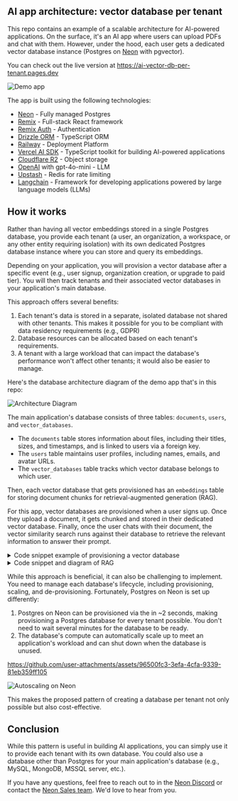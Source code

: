 ## AI app architecture: vector database per tenant

This repo contains an example of a scalable architecture for AI-powered applications. On the surface, it's an AI app where users can upload PDFs and chat with them. However, under the hood, each user gets a dedicated vector database instance (Postgres on [Neon](https://neon.tech/?ref=github) with pgvector).

You can check out the live version at https://ai-vector-db-per-tenant.pages.dev

![Demo app](https://github.com/user-attachments/assets/d9dee48f-a6d6-4dd5-bb89-fa5d31ca26e3)

The app is built using the following technologies:

- [Neon](https://neon.tech/ref=github) - Fully managed Postgres
- [Remix](https://remix.run) - Full-stack React framework
- [Remix Auth](https://github.com/sergiodxa/remix-auth) - Authentication
- [Drizzle ORM](https://drizzle.team/) - TypeScript ORM
- [Railway](https://railway.app) - Deployment Platform
- [Vercel AI SDK](sdk.vercel.ai/) -  TypeScript toolkit for building AI-powered applications
- [Cloudflare R2](https://www.cloudflare.com/developer-platform/r2/) - Object storage
- [OpenAI](https://openai.com) with gpt-4o-mini - LLM
- [Upstash](https://upstash.com) - Redis for rate limiting
- [Langchain](https://js.langchain.com/v0.2/docs/introduction/) - Framework for developing applications powered by large language models (LLMs)

## How it works

Rather than having all vector embeddings stored in a single Postgres database, you provide each tenant (a user, an organization, a workspace, or any other entity requiring isolation) with its own dedicated Postgres database instance where you can store and query its embeddings.

Depending on your application, you will provision a vector database after a specific event (e.g., user signup, organization creation, or upgrade to paid tier). You will then track tenants and their associated vector databases in your application's main database. 

This approach offers several benefits:
1. Each tenant's data is stored in a separate, isolated database not shared with other tenants. This makes it possible for you to be compliant with data residency requirements (e.g., GDPR)
2. Database resources can be allocated based on each tenant's requirements. 
3. A tenant with a large workload that can impact the database's performance won't affect other tenants; it would also be easier to manage.

Here's the database architecture diagram of the demo app that's in this repo:

![Architecture Diagram](https://github.com/user-attachments/assets/c788d581-1d0a-4201-842e-a20bd498e3db)

The main application's database consists of three tables: `documents`, `users`, and `vector_databases`.

- The `documents` table stores information about files, including their titles, sizes, and timestamps, and is linked to users via a foreign key.
- The `users` table maintains user profiles, including names, emails, and avatar URLs.
- The `vector_databases` table tracks which vector database belongs to which user.

Then, each vector database that gets provisioned has an `embeddings` table for storing document chunks for retrieval-augmented generation (RAG).

For this app, vector databases are provisioned when a user signs up. Once they upload a document, it gets chunked and stored in their dedicated vector database. Finally, once the user chats with their document, the vector similarity search runs against their database to retrieve the relevant information to answer their prompt.

<details>
  <summary>Code snippet example of provisioning a vector database</summary>
   
   ![Provision Vector database for each signup](https://github.com/user-attachments/assets/01e31752-cddb-45c5-b595-92c3cb815a88)

  ```ts
  // Code from app/lib/auth.ts

  authenticator.use(
	new GoogleStrategy(
		{
			clientID: process.env.GOOGLE_CLIENT_ID,
			clientSecret: process.env.GOOGLE_CLIENT_SECRET,
			callbackURL: process.env.GOOGLE_CALLBACK_URL,
		},
		async ({ profile }) => {
			const email = profile.emails[0].value;

			try {
				const userData = await db
					.select({
						user: users,
						vectorDatabase: vectorDatabases,
					})
					.from(users)
					.leftJoin(vectorDatabases, eq(users.id, vectorDatabases.userId))
					.where(eq(users.email, email));

				if (
					userData.length === 0 ||
					!userData[0].vectorDatabase ||
					!userData[0].user
				) {
					const { data, error } = await neonApiClient.POST("/projects", {
						body: {
							project: {},
						},
					});

					if (error) {
						throw new Error(`Failed to create Neon project, ${error}`);
					}

					const vectorDbId = data?.project.id;

					const vectorDbConnectionUri = data.connection_uris[0]?.connection_uri;

					const sql = postgres(vectorDbConnectionUri);

					await sql`CREATE EXTENSION IF NOT EXISTS vector;`;

					await migrate(drizzle(sql), { migrationsFolder: "./drizzle" });

					const newUser = await db
						.insert(users)
						.values({
							email,
							name: profile.displayName,
							avatarUrl: profile.photos[0].value,
							userId: generateId({ object: "user" }),
						})
						.onConflictDoNothing()
						.returning();

					await db
						.insert(vectorDatabases)
						.values({
							vectorDbId,
							userId: newUser[0].id,
						})
						.returning();

					const result = {
						...newUser[0],
						vectorDbId,
					};

					return result;
				}

				return {
					...userData[0].user,
					vectorDbId: userData[0].vectorDatabase.vectorDbId,
				};
			} catch (error) {
				console.error("User creation error:", error);
				throw new Error(getErrorMessage(error));
			}
		},
	),
);

  ```
</details>


<details>
  <summary>Code snippet and diagram of RAG</summary>
	
![Vector database per tenant RAG](https://github.com/user-attachments/assets/43e0f872-6bab-4a06-8208-7871723f1fd0)

  ```ts
// Code from app/routes/api/document/chat
// Get the user's messages and the document ID from the request body.
const {
		messages,
		documentId,
	}: {
		messages: Message[];
		documentId: string;
	} = await request.json();

	const { content: prompt } = messages[messages.length - 1];

	const { data, error } = await neonApiClient.GET(
		"/projects/{project_id}/connection_uri",
		{
			params: {
				path: {
					project_id: user.vectorDbId,
				},
				query: {
					role_name: "neondb_owner",
					database_name: "neondb",
				},
			},
		},
	);

	if (error) {
		return json({
			error: error,
		});
	}

	const embeddings = new OpenAIEmbeddings({
		apiKey: process.env.OPENAI_API_KEY,
		dimensions: 1536,
		model: "text-embedding-3-small",
	});

	const vectorStore = await NeonPostgres.initialize(embeddings, {
		connectionString: data.uri,
		tableName: "embeddings",
		columns: {
			contentColumnName: "content",
			metadataColumnName: "metadata",
			vectorColumnName: "embedding",
		},
	});

	const result = await vectorStore.similaritySearch(prompt, 2, {
		documentId,
	});

	const model = new ChatOpenAI({
		apiKey: process.env.OPENAI_API_KEY,
		model: "gpt-4o-mini",
		temperature: 0,
	});

	const allMessages = messages.map((message) =>
		message.role === "user"
			? new HumanMessage(message.content)
			: new AIMessage(message.content),
	);

	const systemMessage = new SystemMessage(
		`You are a helpful assistant, here's some extra additional context that you can use to answer questions. Only use this information if it's relevant:
		
		${result.map((r) => r.pageContent).join(" ")}`,
	);

	allMessages.push(systemMessage);

	const stream = await model.stream(allMessages);

	return LangChainAdapter.toDataStreamResponse(stream);
  ```
</details>


While this approach is beneficial, it can also be challenging to implement. You need to manage each database's lifecycle, including provisioning, scaling, and de-provisioning. Fortunately, Postgres on Neon is set up differently:

1. Postgres on Neon can be provisioned via the in ~2 seconds, making provisioning a Postgres database for every tenant possible. You don't need to wait several minutes for the database to be ready.
2. The database's compute can automatically scale up to meet an application's workload and can shut down when the database is unused.

https://github.com/user-attachments/assets/96500fc3-3efa-4cfa-9339-81eb359ff105

![Autoscaling on Neon](https://github.com/user-attachments/assets/7f093ead-d51b-46bc-a473-0df483d91c18)

This makes the proposed pattern of creating a database per tenant not only possible but also cost-effective.

## Conclusion

While this pattern is useful in building AI applications, you can simply use it to provide each tenant with its own database. You could also use a database other than Postgres for your main application's database (e.g., MySQL, MongoDB, MSSQL server, etc.). 

If you have any questions, feel free to reach out to in the [Neon Discord](https://neon.tech/discord) or contact the [Neon Sales team](https://neon.tech/contact-sales). We'd love to hear from you.


